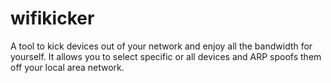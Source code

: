 # wifikicker
A tool to kick devices out of your network and enjoy all the bandwidth for yourself. It allows you to select specific or all devices and ARP spoofs them off your local area network.
